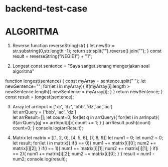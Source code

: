 # backend-test-case

# ALGORITMA
1. Reverse
function reverseString(str) {
    let newStr = str.substring(0,str.length -1);
    return str.split("").reverse().join("");
}
const result = reverseString("NEGIE1") + "1";

2. Longest
const sentence = "Saya sangat senang mengerjakan soal algoritma"

function longest(sentence) {
    const myArray = sentence.split(" ");
    let newSentence="";
    for(let i in myArray){
        if(myArray[i].length > newSentence.length){
            newSentence = myArray[i];
        }
    }
    return newSentence;
}
const result = longest(sentence);

3. Array
let arrInput = ['xc', 'dz', 'bbb', 'dz','ac','ac']  
let arrQuery = ['bbb', 'ac', 'dz']  
let arrResult=[];
let count=0;
for(let q in arrQuery){
    for(let i in arrInput){
        if(arrQuery[q] == arrInput[i]){
            count += 1;
        }
    }
    arrResult.push(count)
    count=0;
}
console.log(arrResult);

4. Matrix
let matrix = [[1, 2, 0], [4, 5, 6], [7, 8, 9]]
let num1 = 0;
let num2 = 0;
let result;
for(let i in matrix){
    if(i == 0){
        num1 += matrix[i][0];
        num2 += matrix[i][2];
    }
    if(i == 1){
        num1 += matrix[i][1];
        num2 += matrix[i][1];
    }
    if(i == 2){
        num1 += matrix[i][2];
        num2 += matrix[i][0];
    }
}
result = num1 - num2;
console.log(result);